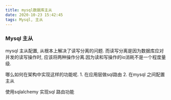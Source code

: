 ```yaml
---
title: mysql数据库主从
date: 2020-10-23 15:42:45
tags: Mysql, 主从
---
```

### Mysql 主从
mysql 主从配置, 从根本上解决了读写分离的问题. 而读写分离是因为数据库应对并发的读写操作时, 应该将两种操作分离.因为读和写操作的io消耗不是一个程度量级.

哪么如何在架构中实现这样的功能呢.
    1. 在应用层做sql路由
    2. 在mysql 之间配置主从
   
   
使用sqlalchemy 实现sql 路由功能

